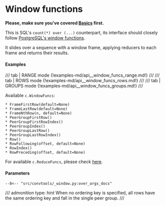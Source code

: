 # Window functions

**Please, make sure you've covered [Basics](./basics.md) first.**

This is SQL's `count(*) over (...)` counterpart, its interface should closely follow
[PostgreSQL's window functions](https://www.postgresql.org/docs/current/sql-expressions.html#SYNTAX-WINDOW-FUNCTIONS).

It slides over a sequence with a window frame, applying reducers to each frame
and returns their results.

#### Examples

/// tab | RANGE mode
{!examples-md/api__window_funcs_range.md!}
///
/// tab | ROWS mode
{!examples-md/api__window_funcs_rows.md!}
///
/// tab | GROUPS mode
{!examples-md/api__window_funcs_groups.md!}
///

Available `c.WindowFuncs`:

    * FrameFirstRow(default=None)
    * FrameLastRow(default=None)
    * FrameNthRow(n, default=None)
    * PeerGroupFirstRow()
    * PeerGroupFirstRowIndex()
    * PeerGroupIndex()
    * PeerGroupLastRow()
    * PeerGroupLastRowIndex()
    * Row()
    * RowFollowing(offset, default=None)
    * RowIndex()
    * RowPreceding(offset, default=None)

For available `c.ReduceFuncs`, please check [here](./aggregations.md#creducefuncs).

#### Parameters

    --8<-- "src/convtools/_window.py:over_args_docs"

/// admonition
    type: hint
When no ordering key is specified, all rows have the same ordering key and
fall in the single peer group.
///
